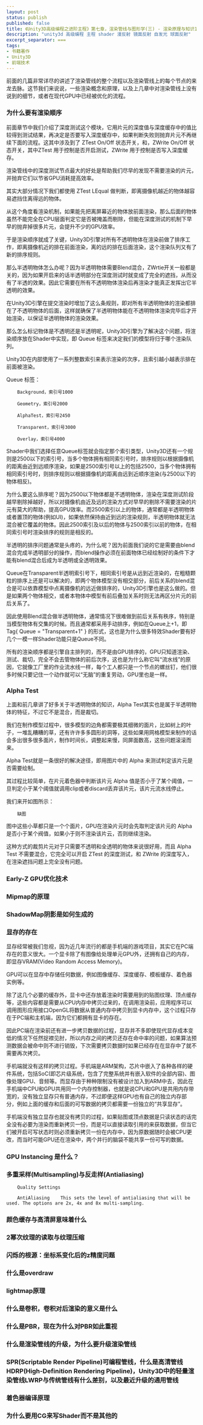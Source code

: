 ```yaml
---
layout: post
status: publish
published: false
title: 《Unity3D高级编程之进阶主程》第七章，渲染管线与图形学(三) - 渲染原理与知识1
description: "unity3d 高级编程 主程 shader 漫反射 镜面反射 自发光 球面反射"
excerpt_separator: ===
tags:
- 书籍著作
- Unity3D
- 前端技术
---
```


前面的几篇非常详尽的讲述了渲染管线的整个流程以及渲染管线上的每个节点的来龙去脉。这节我们来说说，一些渲染概念和原理，以及上几章中对渲染管线上没有说到的细节，或者在现代GPU中已经被优化的流程。

### 为什么要有渲染顺序

前面章节中我们介绍了深度测试这个模块，它用片元的深度值与深度缓存中的值比较得到测试结果，再决定是否要写入深度缓存中，如果判断失败则抛弃片元不再继续下面的流程。这其中涉及到了 ZTest On/Off 状态开关，和，ZWrite On/Off 状态开关，其中ZTest 用于控制是否开启测试，ZWrite 用于控制是否写入深度缓存。

渲染管线中的深度测试节点最大的好处是帮助我们尽早的发现不需要渲染的片元，并抛弃它们以节省GPU消耗提高效率。

其实大部分情况下我们都使用 ZTest LEqual 做判断，即离摄像机越近的物体越容易遮挡住离得远的物体。

从这个角度看渲染机制，如果能先把离屏幕近的物体放前面渲染，那么后面的物体虽然不能完全在CPU层面判定它是否被掩盖而剔除，但能在深度测试的机制下早早的抛弃掉很多片元，会提升不少的GPU效率。

于是渲染顺序就成了关键，Unity3D引擎对所有不透明物体在渲染前做了排序工作，即离摄像机近的排在前面渲染，离的远的排在后面渲染，这个渲染队列又有了新的排序规则。

那么半透明物体怎么办呢？因为半透明物体需要Blend混合，ZWrtie开关一般都是关的，因为如果开启来的话半透明部分在深度测试时就变成了完全的遮挡，从而没有了半透的效果。因此它需要在所有不透明物体渲染后再渲染才能真正发挥出它半透明的效果。

在Unity3D引擎在提交渲染时增加了这么条规则，即对所有半透明物体的渲染都排在了不透明物体的后面，这样就确保了半透明物体能在不透明物体渲染完毕后才开始渲染，以保证半透明物体的渲染效果。

那么怎么标记物体是不透明还是半透明呢，Unity3D引擎为了解决这个问题，将渲染顺序放在Shader中实现，即 Queue 标签来决定我们的模型将归于哪个渲染队列。

Unity3D在内部使用了一系列整数索引来表示渲染的次序，且索引越小越表示排在前面被渲染。

Queue 标签：

		Background，索引号1000

		Geometry，索引号2000

		AlphaTest，索引号2450

		Transparent，索引号3000

		Overlay，索引号4000

Shader中我们选择任意Queue标签就会指定那个索引类型，Unity3D还有一个规则是2500以下的索引号，当多个物体拥有相同索引号时，排序规则以根据摄像机的距离由近到远顺序渲染，如果是2500索引号以上的包括2500，当多个物体拥有相同索引号时，则排序规则以根据摄像机的距离由远到近顺序渲染(与2500以下的物体相反)。

为什么要这么排序呢？因为2500以下物体都是不透明物体，渲染在深度测试阶段越早剔除掉越好，所以对摄像机由近及远的渲染方式对早早的剔除不需要渲染的片元有莫大的帮助，提高GPU效率。而2500索引以上的物体，通常都是半透明物体或者置顶的物体(例如UI)，如果依然保持由近到远的渲染规则，半透明物体就无法混合被它覆盖的物体。因此2500索引及以后的物体与2500索引以前的物体，在相同索引号时渲染排序的规则是相反的。

半透明的排序问题通常是头疼的，为什么呢？因为前面我们说的它是需要由blend混合完成半透明部分的操作，而blend操作必须在前面物体已经绘制好的条件下才能有blend混合后成为半透明或全透明效果。

Queue在Transparent半透明索引号下，相同索引号是从远到近渲染的，在粗糙颗粒的排序上还是可以解决的，即两个物体模型没有相交部分，前后关系的blend混合是可以依靠模型中点离摄像机的远近做排序的，Unity3D引擎也是这么做的。但是如果两个物体相交，或者本物体中模型有前后叠加关系时则无法再区分片元的前后关系了。

因此使用Blend混合做半透明物体，通常情况下很难做到前后关系有秩序，特别是当模型物体有交集的时候。而且通常都采用手动排序，例如在Queue上+1，即Tag{ Queue = "Transparent+1" } 的形式，这也是为什么很多特效Shader要有好几个一模一样Shader功能只是Queue不同。

所有的渲染顺序都是引擎自主排列的，而不是由GPU排序的，GPU只知道渲染、测试、裁切，完全不会去管物体的前后次序，这也是为什么称它叫“流水线”的原因，它就像工厂里的作业流水线一样，每个工人都只是一个节点的螺丝钉，他们很多时候只要记住一个动作就可以“无脑”的重复劳动，GPU里也是一样。

### Alpha Test

上面和前几章讲了好多关于半透明物体的知识，Alpha Test其实也是属于半透明物体的特征，不过它不是混合，而是裁切。

我们在制作模型过程中，很多模型的边角都需要极其细微的面片，比如树上的叶子，一堆乱糟糟的草，还有许许多多圆形的洞等，这些如果用网格模型来制作的话会多出很多很多面片，制作时间长，调整起来慢，同屏面数高，这些问题滚滚而来。

Alpha Test就是一条很好的解决途径，即用图片中的 Alpha 来测试判定该片元是否需要绘制。

其过程比较简单，在片元着色器中判断该片元 Alpha 值是否小于了某个阈值，一旦判定小于某个阈值就调用clip或者discard丢弃该片元，该片元流水线停止。

我们来开如图所示：

		缺图

图中这些小草都只是一个个面片，GPU在渲染片元时会先取判定该片元的 Alpha 是否小于某个阀值，如果小于则不渲染该片云，否则继续渲染。

这种方式的裁剪片元对于只需要不透明和全透明的物体来说很好用，而且 Alpha Test 不需要混合，它完全可以开启 ZTest 的深度测试，和 ZWrite 的深度写入，在渲染遮挡问题上完全没有问题。

### Early-Z GPU优化技术

### Mipmap的原理

### ShadowMap阴影是如何生成的

### 显存的存在

显存经常被我们忽视，因为近几年流行的都是手机端的游戏项目，其实它在PC端存在的意义很大。一个显卡除了有图像给处理单元GPU外，还拥有自己的内存，即显存VRAM(Video Random Access Memory)。

GPU可以在显存中存储任何数据，例如图像缓存、深度缓存、模板缓存、着色器实例等。

除了这几个必要的缓存外，显卡中还存放着渲染时需要用到的贴图纹理、顶点缓存等，这些内容都是需要从CPU内存中拷贝过来的，在调用渲染前，应用程序可以调用图形应用接口OpenGL将数据从普通内存中拷贝到显卡内存中，这个过程只存在于PC端和主机端，因为它们都拥有显卡的存在。

因此PC端在渲染前还有进一步拷贝数据的过程，显存并不多即使现代显存成本变低的情况下任然捉襟见肘，所以内存之间的拷贝还存在命中率的问题，如果算法预测数据会被命中则不进行销毁，下次需要拷贝数据时如果已经存在在显存中了就不需要再次拷贝。

手机端就没有这样的拷贝过程。手机端是ARM架构，芯片中嵌入了各种各样的硬件系统，包括SoC(即芯片级系统，包含了完整系统并有嵌入软件的全部内容)、图像处理GPU、音频等。而显存由于种种限制没有被设计加入到ARM中去，因此在手机端中CPU和GPU共用同一个内存控制器，也就是说CPU和GPU是共用内存带宽的，没有独立显存只有普通内存，不过即便这样GPU也有自己的独立内存部分，例如上面的缓存和后面的可写数据的拷贝都需要一份独立的“共享显存”。

手机端没有独立显存也就没有拷贝的过程，如果贴图或顶点数据是只读状态的话完全没有必要为渲染而重新拷贝一份，而是可以直接读取引用的来获取数据，但当它们被开启可写状态时则必须重新拷贝一份在内存中，因为原数据随时会被CPU更改，而当时可能GPU还在渲染中，两个并行的脑袋不能共享一份可写的数据。

### GPU Instancing 是什么？

### 多重采样(Multisampling)与反走样(Antialiasing)

		Quality Settings
		
		AntiAliasing	This sets the level of antialiasing that will be used. The options are 2x, 4x and 8x multi-sampling.

### 颜色缓存与高清屏意味着什么

### 2幂次纹理的读取与纹理压缩

### 闪烁的根源：坐标系变化后的z精度问题

### 什么是overdraw

### lightmap原理

### 什么是卷积，卷积对后渲染的意义是什么

### 什么是PBR，现在为什么对PBR如此重视

### 什么是渲染管线的升级，为什么要升级渲染管线

### SPR(Scriptable Render Pipeline)可编程管线，什么是高清管线HDRP(High-Definition Rendering Pipeline)，Unity3D中的轻量渲染管线LWRP与传统管线有什么差别，以及最近升级的通用管线

### 着色器编译原理

### 为什么要用CG来写Shader而不是其他的

